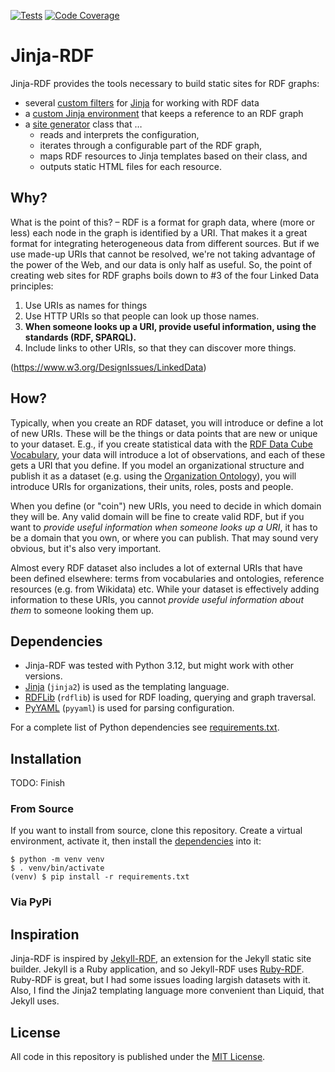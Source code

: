 [![Tests](https://github.com/berlinonline/jinjardf/actions/workflows/test.yml/badge.svg?branch=main)](https://github.com/berlinonline/jinjardf/actions)
[![Code Coverage](https://codecov.io/github/berlinonline/jinjardf/coverage.svg?branch=main)](http://codecov.io/github/berlinonline/jinjardf?branch=main)

# Jinja-RDF

Jinja-RDF provides the tools necessary to build static sites for RDF graphs:

* several [custom filters](doc/rdf_filters) for [Jinja](https://jinja.palletsprojects.com) for working with RDF data
* a [custom Jinja environment](doc/rdf_environment) that keeps a reference to an RDF graph
* a [site generator](doc/site_generator) class that …
  * reads and interprets the configuration,
  * iterates through a configurable part of the RDF graph,
  * maps RDF resources to Jinja templates based on their class, and
  * outputs static HTML files for each resource.

## Why?

What is the point of this? – 
RDF is a format for graph data, where (more or less) each node in the graph is identified by a URI.
That makes it a great format for integrating heterogeneous data from different sources.
But if we use made-up URIs that cannot be resolved, we're not taking advantage of the power of the Web, and our data is only half as useful.
So, the point of creating web sites for RDF graphs boils down to #3 of the four Linked Data principles:

1. Use URIs as names for things
2. Use HTTP URIs so that people can look up those names.
3. **When someone looks up a URI, provide useful information, using the standards (RDF, SPARQL).**
4. Include links to other URIs, so that they can discover more things.

(https://www.w3.org/DesignIssues/LinkedData)

## How?

Typically, when you create an RDF dataset, you will introduce or define a lot of new URIs.
These will be the things or data points that are new or unique to your dataset.
E.g., if you create statistical data with the [RDF Data Cube Vocabulary](https://www.w3.org/TR/vocab-data-cube/), your data will introduce a lot of observations, and each of these gets a URI that you define.
If you model an organizational structure and publish it as a dataset (e.g. using the [Organization Ontology](https://www.w3.org/TR/vocab-org/)), you will introduce URIs for organizations, their units, roles, posts and people.

When you define (or "coin") new URIs, you need to decide in which domain they will be.
Any valid domain will be fine to create valid RDF, but if you want to *provide useful information when someone looks up a URI*, it has to be a domain that you own, or where you can publish.
That may sound very obvious, but it's also very important.

Almost every RDF dataset also includes a lot of external URIs that have been defined elsewhere: terms from vocabularies and ontologies, reference resources (e.g. from Wikidata) etc.
While your dataset is effectively adding information to these URIs, you cannot *provide useful information about them* to someone looking them up.

## Dependencies

* Jinja-RDF was tested with Python 3.12, but might work with other versions.
* [Jinja](https://jinja.palletsprojects.com) (`jinja2`) is used as the templating language.
* [RDFLib](https://rdflib.readthedocs.io) (`rdflib`) is used for RDF loading, querying and graph traversal. 
* [PyYAML](https://pyyaml.org/wiki/PyYAML) (`pyyaml`) is used for parsing configuration.

For a complete list of Python dependencies see [requirements.txt](requirements.txt).

## Installation

TODO: Finish

### From Source

If you want to install from source, clone this repository.
Create a virtual environment, activate it, then install the [dependencies](requirements.txt) into it:

```
$ python -m venv venv
$ . venv/bin/activate
(venv) $ pip install -r requirements.txt
```

### Via PyPi


## Inspiration

Jinja-RDF is inspired by [Jekyll-RDF](https://github.com/AKSW/jekyll-rdf), an extension for the Jekyll static site builder.
Jekyll is a Ruby application, and so Jekyll-RDF uses [Ruby-RDF](https://github.com/ruby-rdf).
Ruby-RDF is great, but I had some issues loading largish datasets with it.
Also, I find the Jinja2 templating language more convenient than Liquid, that Jekyll uses.

## License

All code in this repository is published under the [MIT License](License).
